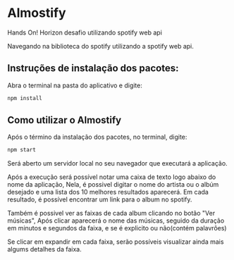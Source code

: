 # Almostify
<p>Hands On! Horizon desafio utilizando spotify web api</p>
<p>Navegando na biblioteca do spotify utilizando a spotify web api.</p>

## Instruções de instalação dos pacotes:
Abra o terminal na pasta do aplicativo e digite:
```bash
npm install
```

## Como utilizar o Almostify
Após o término da instalação dos pacotes, no terminal, digite:
```bash
npm start
```
<p>Será aberto um servidor local no seu navegador que executará a aplicação.</p>
<p>Após a execução será possível notar uma caixa de texto logo abaixo do nome da aplicação, Nela, é possivel digitar o nome do artista ou o albúm desejado e uma lista dos 10 melhores resultados aparecerá. Em cada resultado, é possível encontrar um link para o album no spotify.</p>
<p>Também é possivel ver as faixas de cada album clicando no botão "Ver músicas", Após clicar aparecerá o nome das músicas, seguido da duração em minutos e segundos da faixa, e se é explicito ou não(contém palavrôes)</p>
<p> Se clicar em expandir em cada faixa, serão possíveis visualizar ainda mais algums detalhes da faixa.</p>
